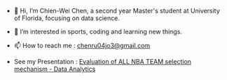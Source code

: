- 👋 Hi, I’m Chien-Wei Chen, a second year Master's student at University of Florida, focusing on data science.
- 👀 I’m interested in sports, coding and learning new things. 

- 📫 How to reach me : chenru04jo3@gmail.com
- See my Presentation : [Evaluation of ALL NBA TEAM selection mechanism - Data Analytics](https://ufl.zoom.us/rec/play/fVbHMS6BOfGf6Kk8fRLUflHBv0xiAHjF5Jv57LgBlqLsEzJ9LSut8oW-xojm2fYtd5JFKC1t379Gy5Y.UbRluA6lJZULPr2O?startTime=1650374522000)
<!---
wei5495/wei5495 is a ✨ special ✨ repository because its `README.md` (this file) appears on your GitHub profile.
You can click the Preview link to take a look at your changes.
--->
